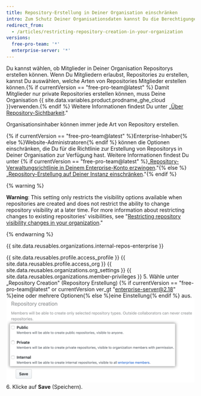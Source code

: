 ```yaml
---
title: Repository-Erstellung in Deiner Organisation einschränken
intro: Zum Schutz Deiner Organisationsdaten kannst Du die Berechtigungen für die Erstellung von Repositorys innerhalb Deiner Organisation konfigurieren.
redirect_from:
  - /articles/restricting-repository-creation-in-your-organization
versions:
  free-pro-team: '*'
  enterprise-server: '*'
---
```


Du kannst wählen, ob Mitglieder in Deiner Organisation Repositorys erstellen können. Wenn Du Mitgliedern erlaubst, Repositories zu erstellen, kannst Du auswählen, welche Arten von Repositories Mitglieder erstellen können.{% if currentVersion == "free-pro-team@latest" %} Damit Mitglieder nur private Repositories erstellen können, muss Deine Organisation {{ site.data.variables.product.prodname_ghe_cloud }}verwenden.{% endif %} Weitere Informationen findest Du unter „[Über Repository-Sichtbarkeit](/github/creating-cloning-and-archiving-repositories/about-repository-visibility)."

Organisationsinhaber können immer jede Art von Repository erstellen.

{% if currentVersion == "free-pro-team@latest" %}Enterprise-Inhaber{% else %}Website-Administratoren{% endif %} können die Optionen einschränken, die Du für die Richtlinie zur Erstellung von Repositorys in Deiner Organisation zur Verfügung hast. Weitere Informationen findest Du unter {% if currentVersion == "free-pro-team@latest" %}„[Repository-Verwaltungsrichtlinie in Deinem Enterprise-Konto erzwingen](/github/setting-up-and-managing-your-enterprise-account/enforcing-repository-management-policies-in-your-enterprise-account)."{% else %}„[Repository-Erstellung auf Deiner Instanz einschränken](/enterprise/admin/user-management/restricting-repository-creation-in-your-instance)."{% endif %}

{% warning %}

**Warning**: This setting only restricts the visibility options available when repositories are created and does not restrict the ability to change repository visibility at a later time. For more information about restricting changes to existing repositories' visibilities, see "[Restricting repository visibility changes in your organization](/github/setting-up-and-managing-organizations-and-teams/restricting-repository-visibility-changes-in-your-organization)."

{% endwarning %}

{{ site.data.reusables.organizations.internal-repos-enterprise }}

{{ site.data.reusables.profile.access_profile }}
{{ site.data.reusables.profile.access_org }}
{{ site.data.reusables.organizations.org_settings }}
{{ site.data.reusables.organizations.member-privileges }}
5. Wähle unter „Repository Creation" (Repository Erstellung) {% if currentVersion == "free-pro-team@latest" or currentVersion ver_gt "enterprise-server@2.18" %}eine oder mehrere Optionen{% else %}eine Einstellung{% endif %} aus. ![Optionen für die Repository-Erstellung](/assets/images/help/organizations/repo-creation-perms-radio-buttons.png)
6. Klicke auf **Save** (Speichern).
